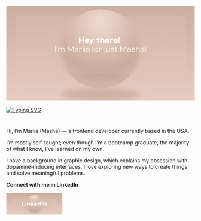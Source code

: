 ![banner](./banner.png)

[![Typing SVG](https://readme-typing-svg.demolab.com?font=Fira+Code&pause=1000&color=E7CDC0&width=435&lines=About+Me+About+Me+About+Me+About+Me)](https://git.io/typing-svg)

#

Hi, I’m Mariia (Masha) — a frontend developer currently based in the USA.

I’m mostly self-taught; even though I’m a bootcamp graduate, the majority of what I know, I’ve learned on my own.

I have a background in graphic design, which explains my obsession with dopamine-inducing interfaces. I love exploring new ways to create things and solve meaningful problems.

**Connect with me in LinkedIn**

[<img src="./linkedin_button.png" alt="LinkedIn" width="150">](https://linkedin.com/in/mariiabadanina/)
